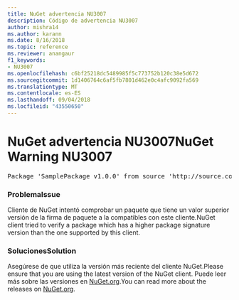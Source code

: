 ```yaml
---
title: NuGet advertencia NU3007
description: Código de advertencia NU3007
author: mishra14
ms.author: karann
ms.date: 8/16/2018
ms.topic: reference
ms.reviewer: anangaur
f1_keywords:
- NU3007
ms.openlocfilehash: c6bf25218dc5489985f5c773752b120c38e5d672
ms.sourcegitcommit: 1d1406764c6af5fb7801d462e0c4afc9092fa569
ms.translationtype: MT
ms.contentlocale: es-ES
ms.lasthandoff: 09/04/2018
ms.locfileid: "43550650"
---
```

# <a name="nuget-warning-nu3007"></a><span data-ttu-id="c153b-103">NuGet advertencia NU3007</span><span class="sxs-lookup"><span data-stu-id="c153b-103">NuGet Warning NU3007</span></span>

<pre>Package 'SamplePackage v1.0.0' from source 'http://source.com/index.json': The package signature format version is not supported. Updating your client may solve this problem.</pre>

### <a name="issue"></a><span data-ttu-id="c153b-104">Problema</span><span class="sxs-lookup"><span data-stu-id="c153b-104">Issue</span></span>

<span data-ttu-id="c153b-105">Cliente de NuGet intentó comprobar un paquete que tiene un valor superior versión de la firma de paquete a la compatibles con este cliente.</span><span class="sxs-lookup"><span data-stu-id="c153b-105">NuGet client tried to verify a package which has a higher package signature version than the one supported by this client.</span></span>


### <a name="solution"></a><span data-ttu-id="c153b-106">Soluciones</span><span class="sxs-lookup"><span data-stu-id="c153b-106">Solution</span></span>

<span data-ttu-id="c153b-107">Asegúrese de que utiliza la versión más reciente del cliente NuGet.</span><span class="sxs-lookup"><span data-stu-id="c153b-107">Please ensure that you are using the latest version of the NuGet client.</span></span> <span data-ttu-id="c153b-108">Puede leer más sobre las versiones en [NuGet.org](https://www.nuget.org/downloads).</span><span class="sxs-lookup"><span data-stu-id="c153b-108">You can read more about the releases on [NuGet.org](https://www.nuget.org/downloads).</span></span>


